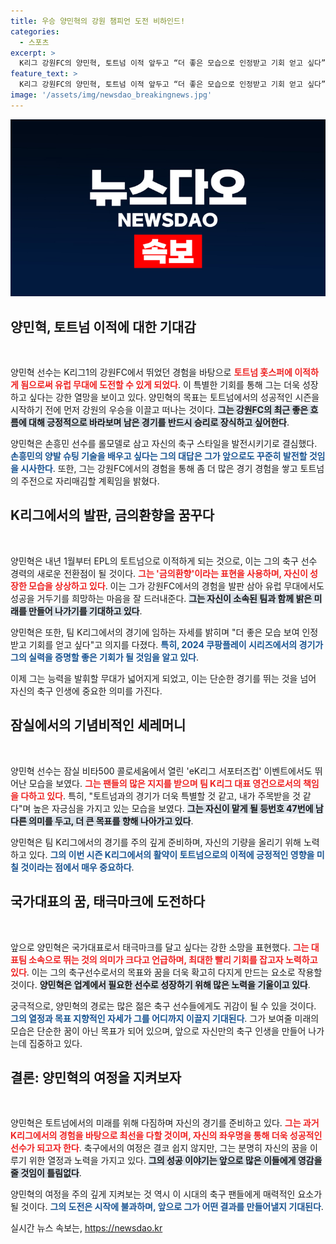 ```yaml
---
title: 우승 양민혁의 강원 챔피언 도전 비하인드!
categories:
  - 스포츠
excerpt: >
  K리그 강원FC의 양민혁, 토트넘 이적 앞두고 “더 좋은 모습으로 인정받고 기회 얻고 싶다” 다짐. EPL 진출을 앞두고 손흥민 롤모델로 성장 의지 드러내며 강원 우승 목표도 강조!
feature_text: >
  K리그 강원FC의 양민혁, 토트넘 이적 앞두고 “더 좋은 모습으로 인정받고 기회 얻고 싶다” 다짐. EPL 진출을 앞두고 손흥민 롤모델로 성장 의지 드러내며 강원 우승 목표도 강조!
image: '/assets/img/newsdao_breakingnews.jpg'
---
```


<p><img src="/assets/img/newsdao_breakingnews.jpg" alt="firstkoreanews 속보" /></p>

<h2 data-ke-size="size26">양민혁, 토트넘 이적에 대한 기대감</h2>

<p data-ke-size="size16">&nbsp;</p>

<p>양민혁 선수는 K리그1의 강원FC에서 뛰었던 경험을 바탕으로 <b><span style="color: #ee2323;">토트넘 홋스퍼에 이적하게 됨으로써 유럽 무대에 도전할 수 있게 되었다</span></b>. 이 특별한 기회를 통해 그는 더욱 성장하고 싶다는 강한 열망을 보이고 있다. 양민혁의 목표는 토트넘에서의 성공적인 시즌을 시작하기 전에 먼저 강원의 우승을 이끌고 떠나는 것이다. <b><span style="background-color: #21538527;">그는 강원FC의 최근 좋은 흐름에 대해 긍정적으로 바라보며 남은 경기를 반드시 승리로 장식하고 싶어한다</span></b>.</p>

<p>양민혁은 손흥민 선수를 롤모델로 삼고 자신의 축구 스타일을 발전시키기로 결심했다. <b><span style="color: #1a5490;">손흥민의 양발 슈팅 기술을 배우고 싶다는 그의 대답은 그가 앞으로도 꾸준히 발전할 것임을 시사한다</span></b>. 또한, 그는 강원FC에서의 경험을 통해 좀 더 많은 경기 경험을 쌓고 토트넘의 주전으로 자리매김할 계획임을 밝혔다.</p>

<h2 data-ke-size="size26">K리그에서의 발판, 금의환향을 꿈꾸다</h2>

<p data-ke-size="size16">&nbsp;</p>

<p>양민혁은 내년 1월부터 EPL의 토트넘으로 이적하게 되는 것으로, 이는 그의 축구 선수 경력의 새로운 전환점이 될 것이다. <b><span style="color: #ee2323;">그는 '금의환향'이라는 표현을 사용하며, 자신이 성장한 모습을 상상하고 있다</span></b>. 이는 그가 강원FC에서의 경험을 발판 삼아 유럽 무대에서도 성공을 거두기를 희망하는 마음을 잘 드러내준다. <b><span style="background-color: #21538527;">그는 자신이 소속된 팀과 함께 밝은 미래를 만들어 나가기를 기대하고 있다</span></b>.</p>

<p>양민혁은 또한, 팀 K리그에서의 경기에 임하는 자세를 밝히며 "더 좋은 모습 보여 인정받고 기회를 얻고 싶다"고 의지를 다졌다. <b><span style="color: #1a5490;">특히, 2024 쿠팡플레이 시리즈에서의 경기가 그의 실력을 증명할 좋은 기회가 될 것임을 알고 있다</span></b>. </p>

<p>이제 그는 능력을 발휘할 무대가 넓어지게 되었고, 이는 단순한 경기를 뛰는 것을 넘어 자신의 축구 인생에 중요한 의미를 가진다. </p>

<h2 data-ke-size="size26">잠실에서의 기념비적인 세레머니</h2>

<p data-ke-size="size16">&nbsp;</p>

<p>양민혁 선수는 잠실 비타500 콜로세움에서 열린 'eK리그 서포터즈컵' 이벤트에서도 뛰어난 모습을 보였다. <b><span style="color: #ee2323;">그는 팬들의 많은 지지를 받으며 팀 K리그 대표 영건으로서의 책임을 다하고 있다</span></b>. 특히, "토트넘과의 경기가 더욱 특별할 것 같고, 내가 주목받을 것 같다"며 높은 자긍심을 가지고 있는 모습을 보였다. <b><span style="background-color: #21538527;">그는 자신이 맡게 될 등번호 47번에 남다른 의미를 두고, 더 큰 목표를 향해 나아가고 있다</span></b>.</p>

<p>양민혁은 팀 K리그에서의 경기를 주의 깊게 준비하며, 자신의 기량을 올리기 위해 노력하고 있다. <b><span style="color: #1a5490;">그의 이번 시즌 K리그에서의 활약이 토트넘으로의 이적에 긍정적인 영향을 미칠 것이라는 점에서 매우 중요하다</span></b>.</p>

<h2 data-ke-size="size26">국가대표의 꿈, 태극마크에 도전하다</h2>

<p data-ke-size="size16">&nbsp;</p>

<p>앞으로 양민혁은 국가대표로서 태극마크를 달고 싶다는 강한 소망을 표현했다. <b><span style="color: #ee2323;">그는 대표팀 소속으로 뛰는 것의 의미가 크다고 언급하며, 최대한 빨리 기회를 잡고자 노력하고 있다</span></b>. 이는 그의 축구선수로서의 목표와 꿈을 더욱 확고히 다지게 만드는 요소로 작용할 것이다. <b><span style="background-color: #21538527;">양민혁은 업계에서 필요한 선수로 성장하기 위해 많은 노력을 기울이고 있다</span></b>.</p>

<p>궁극적으로, 양민혁의 경로는 많은 젊은 축구 선수들에게도 귀감이 될 수 있을 것이다. <b><span style="color: #1a5490;">그의 열정과 목표 지향적인 자세가 그를 어디까지 이끌지 기대된다</span></b>. 그가 보여줄 미래의 모습은 단순한 꿈이 아닌 목표가 되어 있으며, 앞으로 자신만의 축구 인생을 만들어 나가는데 집중하고 있다.</p>

<h2 data-ke-size="size26">결론: 양민혁의 여정을 지켜보자</h2>

<p data-ke-size="size16">&nbsp;</p>

<p>양민혁은 토트넘에서의 미래를 위해 다짐하며 자신의 경기를 준비하고 있다. <b><span style="color: #ee2323;">그는 과거 K리그에서의 경험을 바탕으로 최선을 다할 것이며, 자신의 좌우명을 통해 더욱 성공적인 선수가 되고자 한다</span></b>. 축구에서의 여정은 결코 쉽지 않지만, 그는 분명히 자신의 꿈을 이루기 위한 열정과 노력을 가지고 있다. <b><span style="background-color: #21538527;">그의 성공 이야기는 앞으로 많은 이들에게 영감을 줄 것임이 틀림없다</span></b>. </p>

<p>양민혁의 여정을 주의 깊게 지켜보는 것 역시 이 시대의 축구 팬들에게 매력적인 요소가 될 것이다. <b><span style="color: #1a5490;">그의 도전은 시작에 불과하며, 앞으로 그가 어떤 결과를 만들어낼지 기대된다</span></b>.</p>
실시간 뉴스 속보는, <a href="https://newsdao.kr" rel="dofollow">https://newsdao.kr</a>


